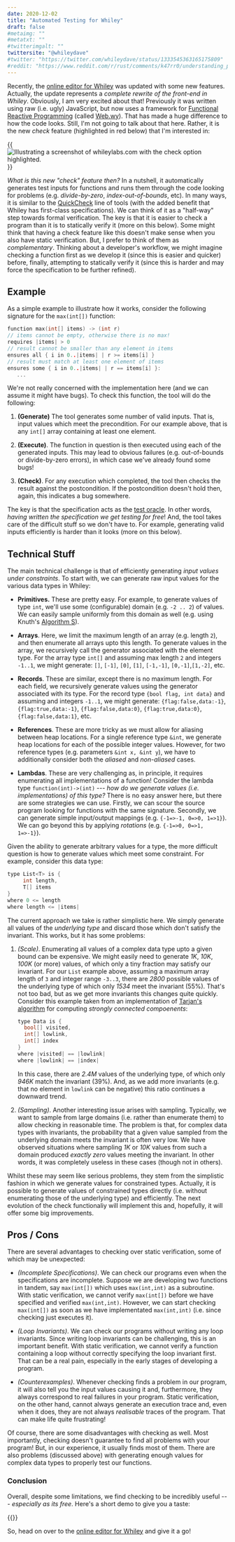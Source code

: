 ```yaml
---
date: 2020-12-02
title: "Automated Testing for Whiley"
draft: false
#metaimg: ""
#metatxt: ""
#twitterimgalt: ""
twittersite: "@whileydave"
#twitter: "https://twitter.com/whileydave/status/1333545363165175809"
#reddit: "https://www.reddit.com/r/rust/comments/k47rr0/understanding_partial_moves_in_rust/"
---
```


Recently, the [online editor for Whiley](http://whileylabs.com) was updated with some new features.  Actually, the update represents a _complete rewrite of the front-end in Whiley_.  Obviously, I am very excited about that!  Previously it was written using raw (i.e. ugly) JavaScript, but now uses a framework for [Functional Reactive Programming](https://www.youtube.com/watch?v=yYGEcyCHiZk) (called [Web.wy](https://github.com/DavePearce/Web.wy)).  That has made a huge difference to how the code looks.  Still, I'm not going to talk about that here.  Rather, it is the new _check_ feature (highlighted in red below) that I'm interested in:

{{<img class="text-center" link="http://whileylabs.com" src="/images/2020/AutomatedTesting_WhileyLabs.png" alt="Illustrating a screenshot of whileylabs.com with the check option highlighted.">}}

_What is this new "check" feature then?_ In a nutshell, it automatically generates test inputs for functions and runs them through the code looking for problems (e.g. _divide-by-zero_, _index-out-of-bounds_, etc).  In many ways, it is similar to the [QuickCheck](https://en.wikipedia.org/wiki/QuickCheck) line of tools (with the added benefit that Whiley has first-class specifications).  We can think of it as a "half-way" step towards formal verification.  The key is that it is easier to check a program than it is to statically verify it (more on this below).  Some might think that having a check feature like this doesn't make sense when you also have static verification.  But, I prefer to think of them as _complementary_.  Thinking about a developer's workflow, we might imagine checking a function first as we develop it (since this is easier and quicker) before, finally, attempting to statically verify it (since this is harder and may force the specification to be further refined).  

## Example

As a simple example to illustrate how it works, consider the following
signature for the `max(int[])` function:

```c
function max(int[] items) -> (int r)
// items cannot be empty, otherwise there is no max!
requires |items| > 0
// result cannot be smaller than any element in items
ensures all { i in 0..|items| | r >= items[i] }
// result must match at least one element of items
ensures some { i in 0..|items| | r == items[i] }:
   ...
```

We're not really concerned with the implementation here (and we can
assume it might have bugs).  To check this function, the tool will do
the following:

   1. **(Generate)** The tool generates some number of valid inputs.
   That is, input values which meet the precondition.  For our example
   above, that is any `int[]` array containing at least one element.

   2. **(Execute)**. The function in question is then executed using
   each of the generated inputs.  This may lead to obvious failures
   (e.g. out-of-bounds or divide-by-zero errors), in which case we've
   already found some bugs!

   3. **(Check)**. For any execution which completed, the tool then
   checks the result against the postcondition.  If the postcondition
   doesn't hold then, again, this indicates a bug somewhere.

The key is that the specification acts as the [test
oracle](https://en.wikipedia.org/wiki/Test_oracle).  In other words,
_having written the specification we get testing for free_!  And, the
tool takes care of the difficult stuff so we don't have to.  For
example, generating valid inputs efficiently is harder than it looks
(more on this below).

## Technical Stuff

The main technical challenge is that of efficiently generating _input
values under constraints_.  To start with, we can generate raw input
values for the various data types in Whiley:

   * **Primitives.** These are pretty easy.  For example, to generate
       values of type `int`, we'll use some (configurable) domain
       (e.g. `-2 .. 2`) of values.  We can easily sample uniformly
       from this domain as well (e.g. using Knuth's [Algorithm
       S](https://rosettacode.org/wiki/Knuth%27s_algorithm_S)).

   * **Arrays**.  Here, we limit the maximum length of an array
       (e.g. length `2`), and then enumerate all arrays upto this
       length.  To generate values in the array, we recursively call
       the generator associated with the element type.  For the array
       type `int[]` and assuming max length `2` and integers `-1..1`,
       we might generate: `[]`, `[-1]`, `[0]`, `[1]`, `[-1,-1]`,
       `[0,-1]`,`[1,-2]`, etc.

   * **Records**.  These are similar, except there is no maximum
       length.  For each field, we recursively generate values using
       the generator associated with its type.  For the record type
       `{bool flag, int data}` and assuming and integers `-1..1`, we
       might generate: `{flag:false,data:-1}`, `{flag:true,data:-1}`,
       `{flag:false,data:0}`, `{flag:true,data:0}`,
       `{flag:false,data:1}`, etc.

   * **References**.  These are more tricky as we must allow for
       aliasing between heap locations.  For a single reference type
       `&int`, we generate heap locations for each of the possible
       integer values.  However, for two reference types
       (e.g. parameters `&int x, &int y`), we have to additionally
       consider both the _aliased_ and _non-aliased_ cases.

   * **Lambdas**.  These are very challenging as, in principle, it
       requires enumerating all implementations of a function!
       Consider the lambda type `function(int)->(int)` --- *how do we
       generate values (i.e. implementations) of this type?* There is
       no easy answer here, but there are some strategies we can use.
       Firstly, we can scour the source program looking for functions
       with the same signature.  Secondly, we can generate simple
       input/output mappings (e.g. `{-1=>-1, 0=>0, 1=>1}`).  We can go
       beyond this by applying _rotations_ (e.g.  `{-1=>0, 0=>1,
       1=>-1}`).

Given the ability to generate arbitrary values for a type, the more
difficult question is how to generate values which meet some
constraint.  For example, consider this data type:

```c
type List<T> is {
     int length,
     T[] items
}
where 0 <= length
where length <= |items|
```

The current approach we take is rather simplistic here.  We simply
generate all values of the _underlying type_ and discard those which
don't satisfy the invariant.  This works, but it has some problems:

   1. *(Scale)*.  Enumerating all values of a complex data type upto a
      given bound can be expensive.  We might easily need to generate
      _1K_, _10K_, _100K_ (or more) values, of which only a tiny
      fraction may satisfy our invariant.  For our `List` example
      above, assuming a maximum array length of `3` and integer range
      `-3..3`, there are _2800_ possible values of the underlying type
      of which only _1534_ meet the invariant (55%).  That's not too
      bad, but as we get more invariants this changes quite quickly.
      Consider this example taken from an implementation of [Tarjan's
      algorithm](https://en.wikipedia.org/wiki/Tarjan%27s_strongly_connected_components_algorithm)
      for computing _strongly connected compoenents_:
      ```c
      type Data is {
	    bool[] visited,
	    int[] lowlink,
	    int[] index
      }
      where |visited| == |lowlink|
      where |lowlink| == |index|
      ```
      In this case, there are
      _2.4M_ values of the underlying type, of which only _946K_ match
      the invariant (39%).  And, as we add more invariants (e.g. that
      no element in `lowlink` can be negative) this ratio continues a
      downward trend.

   2. *(Sampling)*.  Another interesting issue arises with sampling.
      Typically, we want to sample from large domains (i.e. rather
      than enumerate them) to allow checking in reasonable time.  The
      problem is that, for complex data types with invariants, the
      probability that a given value sampled from the underlying
      domain meets the invariant is often very low.  We have observed
      situations where sampling _1K_ or _10K_ values from such a
      domain produced _exactly zero_ values meeting the invariant.  In other
      words, it was completely useless in these cases (though not in others).

Whilst these may seem like serious problems, they stem from the
simplistic fashion in which we generate values for constrained types.
Actually, it is possible to generate values of constrained types directly
(i.e. without enumerating those of the underlying type) and
efficiently.  The next evolution of the check functionaliy will implement
this and, hopefully, it will offer some big improvements.


## Pros / Cons

There are several advantages to checking over static verification,
some of which may be unexpected:

   * *(Incomplete Specifications)*.  We can check our programs even
      when the specifications are incomplete.  Suppose we are
      developing two functions in tandem, say `max(int[])` which uses
      `max(int,int)` as a subroutine.  With static verification, we
      cannot verify `max(int[])` before we have specified and verified
      `max(int,int)`.  However, we can start checking `max(int[])` as
      soon as we have implementated `max(int,int)` (i.e. since
      checking just executes it).
      
   * *(Loop Invariants)*.  We can check our programs without writing
      any loop invariants.  Since writing loop invariants can be
      challenging, this is an important benefit.  With static
      verification, we cannot verify a function containing a loop
      without correctly specifying the loop invariant first.  That can
      be a real pain, especially in the early stages of developing a
      program.

   * *(Counterexamples)*.  Whenever checking finds a problem in our
      program, it will also tell you the input values causing it and,
      furthermore, they always correspond to real failures in your
      program.  Static verification, on the other hand, cannot always
      generate an execution trace and, even when it does, they are not
      always _realisable_ traces of the program.  That can make life
      quite frustrating!

Of course, there are some disadvantages with checking as well.  Most
importantly, checking doesn't guarantee to find all problems with your
program!  But, in our experience, it usually finds most of them.
There are also problems (discussed above) with generating enough
values for complex data types to properly test our functions.  

### Conclusion

Overall, despite some limitations, we find checking to be incredibly
useful --- _especially as its free_.  Here's a short demo to give you
a taste:

{{<youtube id="d_liFzxlpjA" width="560" height="315">}}

So, head on over to the [online editor for
Whiley](http://whileylabs.com) and give it a go!